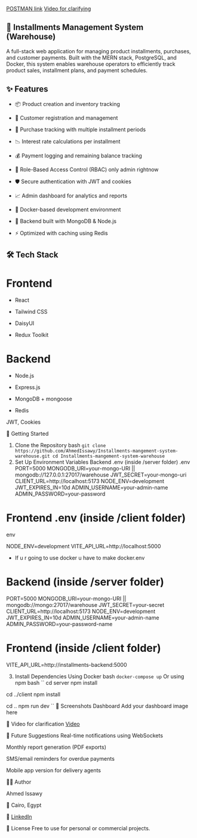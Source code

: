 [POSTMAN link](https://app.getpostman.com/join-team?invite_code=3ee466d4637385ed64f85ad06ccf229f206e2b312fa1936b4b79f5d89cc6898e&target_code=a20e294c5419b8455380063d183c1fb4)
[Video for clarifying](https://drive.google.com/file/d/1dogeYHtglDMp8ulbY1EN4zax1DcxojPI/view?usp=sharing)
## 🧾 Installments Management System (Warehouse)
A full-stack web application for managing product installments, purchases, and customer payments. Built with the MERN stack, PostgreSQL, and Docker, this system enables warehouse operators to efficiently track product sales, installment plans, and payment schedules.

## ✨ Features
- 📦 Product creation and inventory tracking

- 👥 Customer registration and management

- 🧾 Purchase tracking with multiple installment periods

- 📉 Interest rate calculations per installment

- 💰 Payment logging and remaining balance tracking

- 🔐 Role-Based Access Control (RBAC) only admin rightnow

- 🛡️ Secure authentication with JWT and cookies

- 📈 Admin dashboard for analytics and reports

- 🐳 Docker-based development environment

- 🧠 Backend built with MongoDB & Node.js

- ⚡ Optimized with caching using Redis

## 🛠️ Tech Stack

# Frontend

- React

- Tailwind CSS

- DaisyUI

- Redux Toolkit

# Backend

- Node.js

- Express.js

- MongoDB + mongoose

- Redis

JWT, Cookies

🔧 Getting Started
1. Clone the Repository
bash
``
git clone https://github.com/AhmedIssawy/Installments-mangement-system-warehouse.git
cd Installments-mangement-system-warehouse
``
2. Set Up Environment Variables
Backend .env (inside /server folder)
.env
PORT=5000
MONGODB_URI=your-mongo-URI || mongodb://127.0.0.1:27017/warehouse
JWT_SECRET=your-mongo-uri
CLIENT_URL=http://localhost:5173
NODE_ENV=development
JWT_EXPIRES_IN=10d
ADMIN_USERNAME=your-admin-name
ADMIN_PASSWORD=your-password

# Frontend .env (inside /client folder)
env

NODE_ENV=development
VITE_API_URL=http://localhost:5000

- If u r going to use docker u have to make docker.env
# Backend (inside /server folder)
PORT=5000
MONGODB_URI=your-mongo-URI || mongodb://mongo:27017/warehouse
JWT_SECRET=your-secret
CLIENT_URL=http://localhost:5173
NODE_ENV=development
JWT_EXPIRES_IN=10d
ADMIN_USERNAME=your-admin-name
ADMIN_PASSWORD=your-password-name

# Frontend (inside /client folder)

VITE_API_URL=http://installments-backend:5000

3. Install Dependencies
Using Docker
bash
``
docker-compose up
``
Or using npm
bash
``
cd server
npm install

cd ../client
npm install

cd .. 
npm run dev
``
📸 Screenshots
Dashboard
Add your dashboard image here


🎥 Video for clarification
[Video](https://drive.google.com/file/d/1dogeYHtglDMp8ulbY1EN4zax1DcxojPI/view?usp=sharing)

🔮 Future Suggestions
Real-time notifications using WebSockets

Monthly report generation (PDF exports)

SMS/email reminders for overdue payments

Mobile app version for delivery agents

👨‍💻 Author

Ahmed Issawy

📍 Cairo, Egypt

🔗 [LinkedIn](https://www.linkedin.com/in/ahmed-issawy-fares/)

📄 License
Free to use for personal or commercial projects.